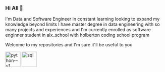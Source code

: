 ### Hi All 👋




I'm Data and Software Engineer in constant learning looking to expand my knowledge beyond limits I have master degree in data engineering with so many projects and experiences and  I'm currently enrolled as software enginner student in alx_school with holberton coding school program

Welcome to my repositories and I'm sure it'll be useful to you


<img width="48" height="48" src="https://img.icons8.com/color/48/python--v1.png" alt="python--v1"/>

<img width="48" height="48" src="https://www.svgrepo.com/show/261919/database.svg" alt="sql"/>

